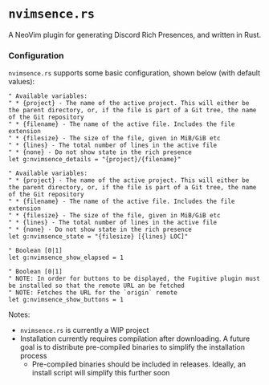 # `nvimsence.rs`

A NeoVim plugin for generating Discord Rich Presences, and written in Rust.

### Configuration
`nvimsence.rs` supports some basic configuration, shown below (with default values):
```vim
" Available variables:
" * {project} - The name of the active project. This will either be the parent directory, or, if the file is part of a Git tree, the name of the Git repository
" * {filename} - The name of the active file. Includes the file extension
" * {filesize} - The size of the file, given in MiB/GiB etc
" * {lines} - The total number of lines in the active file
" * {none} - Do not show state in the rich presence
let g:nvimsence_details = "{project}/{filename}"

" Available variables:
" * {project} - The name of the active project. This will either be the parent directory, or, if the file is part of a Git tree, the name of the Git repository
" * {filename} - The name of the active file. Includes the file extension
" * {filesize} - The size of the file, given in MiB/GiB etc
" * {lines} - The total number of lines in the active file
" * {none} - Do not show state in the rich presence
let g:nvimsence_state = "{filesize} [{lines} LOC]"

" Boolean [0|1]
let g:nvimsence_show_elapsed = 1

" Boolean [0|1]
" NOTE: In order for buttons to be displayed, the Fugitive plugin must be installed so that the remote URL an be fetched
" NOTE: Fetches the URL for the `origin` remote
let g:nvimsence_show_buttons = 1
```

Notes:
* `nvimsence.rs` is currently a WIP project
* Installation currently requires compilation after downloading. A future goal is to distribute pre-compiled binaries to simplify the installation process
  * Pre-compiled binaries should be included in releases. Ideally, an install script will simplify this further soon
